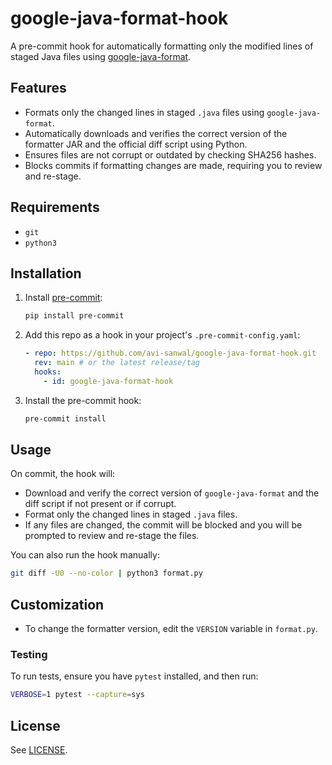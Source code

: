 # google-java-format-hook

A pre-commit hook for automatically formatting only the modified lines of staged Java files using [google-java-format](https://github.com/google/google-java-format).

## Features

- Formats only the changed lines in staged `.java` files using `google-java-format`.
- Automatically downloads and verifies the correct version of the formatter JAR and the official diff script using Python.
- Ensures files are not corrupt or outdated by checking SHA256 hashes.
- Blocks commits if formatting changes are made, requiring you to review and re-stage.

## Requirements

- `git`
- `python3`

## Installation

1. Install [pre-commit](https://pre-commit.com/):

   ```sh
   pip install pre-commit
   ```

2. Add this repo as a hook in your project's `.pre-commit-config.yaml`:

   ```yaml
   - repo: https://github.com/avi-sanwal/google-java-format-hook.git
     rev: main # or the latest release/tag
     hooks:
       - id: google-java-format-hook
   ```

3. Install the pre-commit hook:
   ```sh
   pre-commit install
   ```

## Usage

On commit, the hook will:

- Download and verify the correct version of `google-java-format` and the diff script if not present or if corrupt.
- Format only the changed lines in staged `.java` files.
- If any files are changed, the commit will be blocked and you will be prompted to review and re-stage the files.

You can also run the hook manually:

```sh
git diff -U0 --no-color | python3 format.py
```

## Customization

- To change the formatter version, edit the `VERSION` variable in `format.py`.

### Testing

To run tests, ensure you have `pytest` installed, and then run:

```sh
VERBOSE=1 pytest --capture=sys
```

## License

See [LICENSE](LICENSE).
